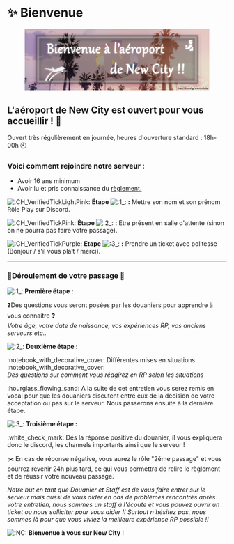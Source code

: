 # ✨ Bienvenue

<figure><img src="../.gitbook/assets/image (1).png" alt=""><figcaption></figcaption></figure>

## L'aéroport de New City est ouvert pour vous accueillir ! 🎫

Ouvert très régulièrement en journée, heures d'ouverture standard : 18h-00h :clock10:

### Voici comment rejoindre notre serveur :&#x20;

* Avoir 16 ans minimum
* Avoir lu et pris connaissance du [règlement](broken-reference)[.](broken-reference)

<img src="https://cdn.discordapp.com/emojis/715585818504331355.gif?size=56&#x26;quality=lossless" alt=":CH_VerifiedTickLightPink:" data-size="line"> **Étape** <img src="https://cdn.discordapp.com/emojis/1138464274172366929.webp?size=56&#x26;quality=lossless" alt=":1_:" data-size="line"> **:** Mettre son nom et son prénom Rôle Play sur Discord.

<img src="https://cdn.discordapp.com/emojis/708621651226394644.gif?size=56&#x26;quality=lossless" alt=":CH_VerifiedTickPink:" data-size="line"> **Étape** <img src="https://cdn.discordapp.com/emojis/1138470493318553720.webp?size=56&#x26;quality=lossless" alt=":2_:" data-size="line"> **:** Etre présent en salle d'attente (sinon on ne pourra pas faire votre passage).

<img src="https://cdn.discordapp.com/emojis/704017074875269152.gif?size=56&#x26;quality=lossless" alt=":CH_VerifiedTickPurple:" data-size="line"> **Étape** <img src="https://cdn.discordapp.com/emojis/1138470527778951380.webp?size=56&#x26;quality=lossless" alt=":3_:" data-size="line"> **:** Prendre un ticket avec politesse (Bonjour / s'il vous plaît / merci).



***

### 🚨Déroulement de votre passage 🚨

<img src="https://cdn.discordapp.com/emojis/1138464274172366929.webp?size=56&#x26;quality=lossless" alt=":1_:" data-size="line"> **Première étape :**&#x20;

:question:Des questions vous seront posées par les douaniers pour apprendre à vous connaitre :question:\
_Votre âge, votre date de naissance, vos expériences RP, vos anciens serveurs etc.._

<img src="https://cdn.discordapp.com/emojis/1138470493318553720.webp?size=56&#x26;quality=lossless" alt=":2_:" data-size="line"> **Deuxième étape :**&#x20;

:notebook\_with\_decorative\_cover: Différentes mises en situations :notebook\_with\_decorative\_cover:\
_Des questions sur comment vous réagirez en RP selon les situations_

:hourglass\_flowing\_sand: A la suite de cet entretien vous serez remis en vocal pour que les douaniers discutent entre eux de la décision de votre acceptation ou pas sur le serveur. Nous passerons ensuite à la dernière étape.

<img src="https://cdn.discordapp.com/emojis/1138470527778951380.webp?size=56&#x26;quality=lossless" alt=":3_:" data-size="line"> **Troisième étape :**&#x20;

:white\_check\_mark: Dés la réponse positive du douanier, il vous expliquera donc le discord, les channels importants ainsi que le serveur !&#x20;

:scissors: En cas de réponse négative, vous aurez le rôle "2éme passage" et vous pourrez revenir 24h plus tard, ce qui vous permettra de relire le règlement et de réussir votre nouveau passage.

_Notre but en tant que Douanier et Staff est de vous faire entrer sur le serveur mais aussi de vous aider en cas de problèmes rencontrés après votre entretien, nous sommes un staff à l'écoute et vous pouvez ouvrir un ticket ou nous solliciter pour vous aider !! Surtout n'hésitez pas, nous sommes là pour que vous viviez la meilleure expérience RP possible !!_

<img src="https://cdn.discordapp.com/emojis/1134857189199200426.webp?size=56&#x26;quality=lossless" alt=":NC:" data-size="line"> **Bienvenue à vous sur New City** !

